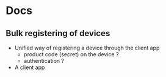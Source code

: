 # Docs

## Bulk registering of devices

- Unified way of registering a device through the client app
    * product code (secret) on the device ?
    * authentication ?
- A client app